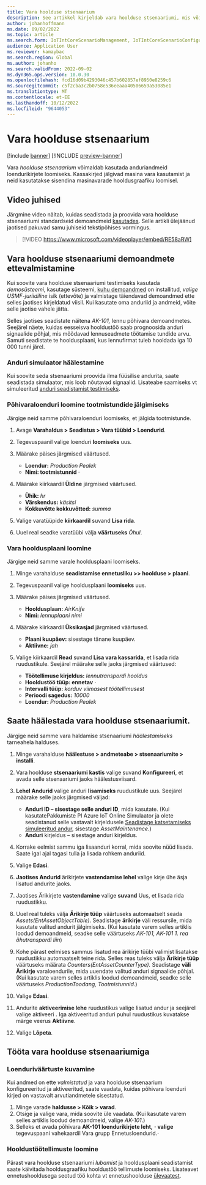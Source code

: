 ```yaml
---
title: Vara hoolduse stsenaarium
description: See artikkel kirjeldab vara hoolduse stsenaariumi, mis võimaldab teil kasutada anduriandmeid, et luua loendurikirjeid, mis jälgivad masina vara kasutamist.
author: johanhoffmann
ms.date: 09/02/2022
ms.topic: article
ms.search.form: IoTIntCoreScenarioManagement, IoTIntCoreScenarioConfigurationWizardV2, EntAssetCounter
audience: Application User
ms.reviewer: kamaybac
ms.search.region: Global
ms.author: johanho
ms.search.validFrom: 2022-09-02
ms.dyn365.ops.version: 10.0.30
ms.openlocfilehash: fcd16d09b4293046c457b602857ef8950e8259c6
ms.sourcegitcommit: c5f2cba3c2b0758e536eeaaa40506659a53085e1
ms.translationtype: MT
ms.contentlocale: et-EE
ms.lasthandoff: 10/12/2022
ms.locfileid: "9644053"
---
```

# <a name="the-asset-maintenance-scenario"></a>Vara hoolduse stsenaarium

[!include [banner](../includes/banner.md)]
[!INCLUDE [preview-banner](../includes/preview-banner.md)]

Vara *hoolduse stsenaarium* võimaldab kasutada anduriandmeid loendurikirjete loomiseks. Kassakirjed jälgivad masina vara kasutamist ja neid kasutatakse sisendina masinavarade hooldusgraafiku loomisel.

## <a name="video-instructions"></a>Video juhised

Järgmine video näitab, kuidas seadistada ja proovida vara hoolduse stsenaariumi standardseid demoandmeid [kasutades](../../fin-ops-core/fin-ops/get-started/demo-data.md). Selle artikli ülejäänud jaotised pakuvad samu juhiseid tekstipõhises vormingus.

> [!VIDEO https://www.microsoft.com/videoplayer/embed/RE58aRW]

## <a name="prepare-demo-data-for-the-asset-maintenance-scenario"></a>Vara hoolduse stsenaariumi demoandmete ettevalmistamine

Kui soovite vara hoolduse stsenaariumi testimiseks kasutada *demosüsteemi*, kasutage süsteemi, [kuhu demoandmed](../../fin-ops-core/fin-ops/get-started/demo-data.md) on installitud, *valige USMF-juriidiline* isik (ettevõte) ja valmistage täiendavad demoandmed ette selles jaotises kirjeldatud viisil. Kui kasutate oma anduriid ja andmeid, võite selle jaotise vahele jätta.

Selles jaotises seadistate näitena *AK-101,* lennu põhivara demoandmetes. Seejärel näete, kuidas eesseisva hooldustöö saab prognoosida anduri signaalide põhjal, mis mõõdavad lennuseadmete töötamise tundide arvu. Samuti seadistate te hooldusplaani, kus lennufirmat tuleb hooldada iga 10 000 tunni järel.

### <a name="set-up-a-sensor-simulator"></a>Anduri simulaator häälestamine

Kui soovite seda stsenaariumi proovida ilma füüsilise andurita, saate seadistada simulaator, mis loob nõutavad signaalid. Lisateabe saamiseks vt simuleeritud [anduri seadistamist testimiseks](sdi-set-up-simulated-sensor.md).

### <a name="create-an-asset-counter-to-track-production-hours"></a>Põhivaraloenduri loomine tootmistundide jälgimiseks

Järgige neid samme põhivaraloenduri loomiseks, et jälgida tootmistunde.

1. Avage **Varahaldus \> Seadistus \> Vara tüübid \> Loendurid**.
1. Tegevuspaanil valige loenduri **loomiseks** uus.
1. Määrake päises järgmised väärtused.

    - **Loendur:** *Production Pealek*
    - **Nimi: tootmistunnid** *·*

1. Määrake kiirkaardil **Üldine** järgmised väärtused.

    - **Ühik:** *hr*
    - **Värskendus:** *käsitsi*
    - **Kokkuvõtte kokkuvõtted:** *summa*

1. Valige varatüüpide **kiirkaardil** suvand **Lisa rida**.
1. Uuel real seadke varatüübi välja **väärtuseks** *Õhul*.

### <a name="create-a-maintenance-plan-for-the-asset"></a>Vara hooldusplaani loomine

Järgige neid samme varale hooldusplaani loomiseks.

1. Minge varahalduse **seadistamise ennetusliku \>\> hoolduse \> plaani**.
1. Tegevuspaanil valige hooldusplaani **loomiseks** uus.
1. Määrake päises järgmised väärtused.

    - **Hooldusplaan:** *AirKnife*
    - **Nimi:** *lennuplaani nimi*

1. Määrake kiirkaardil **Üksikasjad** järgmised väärtused.

    - **Plaani kuupäev:** sisestage tänane kuupäev.
    - **Aktiivne:** *jah*

1. Valige kiirkaardil **Read** suvand **Lisa vara kassarida**, et lisada rida ruudustikule. Seejärel määrake selle jaoks järgmised väärtused:

    - **Töötellimuse kirjeldus:** *lennutranspordi hooldus*
    - **Hooldustöö tüüp: ennetav** *·*
    - **Intervalli tüüp:** *korduv viimasest töötellimusest*
    - **Perioodi sagedus:** *10000*
    - **Loendur:** *Production Pealek*

## <a name="set-up-the-asset-maintenance-scenario"></a>Saate häälestada vara hoolduse stsenaariumit.

Järgige neid samme vara haldamise stsenaariumi *häälestamiseks* tarneahela halduses.

1. Minge varahalduse **häälestuse \> andmeteabe \> stsenaariumite \> installi**.
1. Vara hoolduse **stsenaariumi kastis** valige suvand **Konfigureeri**, et avada selle stsenaariumi jaoks häälestusviisard.
1. **Lehel Andurid** valige anduri **lisamiseks** ruudustikule uus. Seejärel määrake selle jaoks järgmised väljad:

    - **Anduri ID – sisestage selle anduri ID**, mida kasutate. (Kui kasutatePakkumiste PI Azure IoT Online Simulaator ja olete seadistanud selle vastavalt kirjeldusele [Seadistage katsetamiseks simuleeritud andur](sdi-set-up-simulated-sensor.md), sisestage *AssetMaintenance*.)
    - **Anduri** kirjeldus – sisestage anduri kirjeldus.

1. Korrake eelmist sammu iga lisaanduri korral, mida soovite nüüd lisada. Saate igal ajal tagasi tulla ja lisada rohkem anduriid.
1. Valige **Edasi**.
1. **Jaotises Andurid** ärikirjete **vastendamise lehel** valige kirje ühe äsja lisatud andurite jaoks.
1. Jaotises Ärikirjete **vastendamine** valige **suvand** Uus, et lisada rida ruudustikku.
1. Uuel real tuleks välja **Ärikirje tüüp** väärtuseks automaatselt seada *Assets(EntAssetObjectTable)*. Seadistage **ärikirje** väli ressursile, mida kasutate valitud andurit jälgimiseks. (Kui kasutate varem selles artiklis loodud demoandmeid, seadke selle väärtuseks *AK-101, AK-101 1. rea õhutranspordi liin*)
1. Kohe pärast eelmises sammus lisatud rea ärikirje tüübi valimist lisatakse ruudustikku automaatselt teine rida. Selles reas tuleks välja **Ärikirje tüüp** väärtuseks määrata *Counters(EntAssetCounterType).* Seadistage **väli Ärikirje** varaloendurile, mida uuendate valitud anduri signaalide põhjal. (Kui kasutate varem selles artiklis loodud demoandmeid, seadke selle väärtuseks *ProductionToodang, Tootmistunnid*.)
1. Valige **Edasi**.
1. Andurite **aktiveerimise lehe** ruudustikus valige lisatud andur ja seejärel valige aktiveeri **.** Iga aktiveeritud anduri puhul ruudustikus kuvatakse märge veerus **Aktiivne**.
1. Valige **Lõpeta**.

## <a name="work-with-the-asset-maintenance-scenario"></a>Tööta vara hoolduse stsenaariumiga

### <a name="view-counter-values"></a>Loenduriväärtuste kuvamine

Kui andmed on ette *valmistatud* ja vara hoolduse stsenaarium konfigureeritud ja aktiveeritud, saate vaadata, kuidas põhivara loenduri kirjed on vastavalt arvutiandmetele sisestatud.

1. Minge varade **haldusse \> Kõik \> varad**.
1. Otsige ja valige vara, mida soovite üle vaadata. (Kui kasutate varem selles artiklis loodud demoandmeid, valige *AK-101*.)
1. Selleks et avada põhivara **AK-101 loendurikirjete leht,** **·** **valige** tegevuspaani vahekaardil Vara grupp Ennetusloendurid.*·*

### <a name="generate-maintenance-work-orders"></a>Hooldustöötellimuste loomine

Pärast vara hoolduse stsenaariumi *lubamist* ja hooldusplaani seadistamist saate käivitada hooldusgraafiku hooldustöö tellimuste loomiseks. Lisateavet ennetushooldusega seotud töö kohta vt ennetushoolduse [ülevaatest](../asset-management/preventive-and-reactive-maintenance/preventive-maintenance-overview.md).
